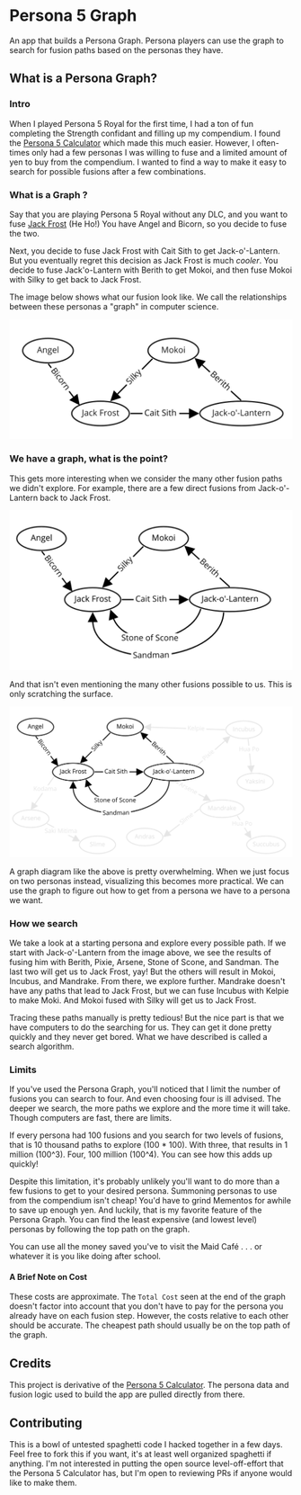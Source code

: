 # Persona 5 Graph

An app that builds a Persona Graph. Persona players can use the graph to search for fusion paths based on the personas they have. 

## What is a Persona Graph?

### Intro

When I played Persona 5 Royal for the first time, I had a ton of fun completing the Strength confidant and filling up my compendium. I found the [Persona 5 Calculator](https://chinhodado.github.io/persona5_calculator/indexRoyal.html#/list) which made this much easier. However, I often-times only had a few personas I was willing to fuse and a limited amount of yen to buy from the compendium. I wanted to find a way to make it easy to search for possible fusions after a few combinations.

### What is a Graph ?

Say that you are playing Persona 5 Royal without any DLC, and you want to fuse [Jack Frost](https://chinhodado.github.io/persona5_calculator/indexRoyal.html#/persona/Jack%20Frost) (He Ho!) You have Angel and Bicorn, so you decide to fuse the two.

Next, you decide to fuse Jack Frost with Cait Sith to get Jack-o'-Lantern. But you eventually regret this decision as Jack Frost is much _cooler_. You decide to fuse Jack'o-Lantern with Berith to get Mokoi, and then fuse Mokoi with Silky to get back to Jack Frost.

The image below shows what our fusion look like. We call the relationships between these personas a "graph" in computer science.

![](graph-1.png)

### We have a graph, what is the point?

This gets more interesting when we consider the many other fusion paths we didn't explore. For example, there are a few direct fusions from Jack-o'-Lantern back to Jack Frost.

![](graph-2.png)

And that isn't even mentioning the many other fusions possible to us. This is only scratching the surface.

![](graph-3.png)

A graph diagram like the above is pretty overwhelming. When we just focus on two personas instead, visualizing this becomes more practical. We can use the graph to figure out how to get from a persona we have to a persona we want.

### How we search

We take a look at a starting persona and explore every possible path. If we start with Jack-o'-Lantern from the image above, we see the results of fusing him with Berith, Pixie, Arsene, Stone of Scone, and Sandman. The last two will get us to Jack Frost, yay! But the others will result in Mokoi, Incubus, and Mandrake. From there, we explore further. Mandrake doesn't have any paths that lead to Jack Frost, but we can fuse Incubus with Kelpie to make Moki. And Mokoi fused with Silky will get us to Jack Frost.

Tracing these paths manually is pretty tedious! But the nice part is that we have computers to do the searching for us. They can get it done pretty quickly and they never get bored. What we have described is called a search algorithm.

### Limits

If you've used the Persona Graph, you'll noticed that I limit the number of fusions you can search to four. And even choosing four is ill advised. The deeper we search, the more paths we explore and the more time it will take. Though computers are fast, there are limits.

If every persona had 100 fusions and you search for two levels of fusions, that is 10 thousand paths to explore (100 * 100). With three, that results in 1 million (100^3). Four, 100 million (100^4). You can see how this adds up quickly!

Despite this limitation, it's probably unlikely you'll want to do more than a few fusions to get to your desired persona. Summoning personas to use from the compendium isn't cheap! You'd have to grind Mementos for awhile to save up enough yen. And luckily, that is my favorite feature of the Persona Graph. You can find the least expensive (and lowest level) personas by following the top path on the graph.

You can use all the money saved you've to visit the Maid Café . . . or whatever it is you like doing after school.

#### A Brief Note on Cost

These costs are approximate. The `Total Cost` seen at the end of the graph doesn't factor into account that you don't have to pay for the persona you already have on each fusion step. However, the costs relative to each other should be accurate. The cheapest path should usually  be on the top path of the graph. 

## Credits

This project is derivative of the [Persona 5 Calculator](https://github.com/chinhodado/persona5_calculator). The persona data and fusion logic used to build the app are pulled directly from there.

## Contributing

This is a bowl of untested spaghetti code I hacked together in a few days. Feel free to fork this if you want, it's at least well organized spaghetti if anything. I'm not interested in putting the open source level-off-effort that the Persona 5 Calculator has, but I'm open to reviewing PRs if anyone would like to make them.

